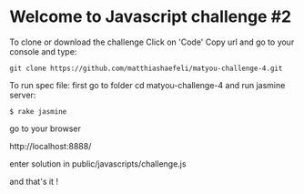 # Welcome to Javascript challenge #2

To clone or download the challenge Click on 'Code' Copy url and go to your console and type:
```
git clone https://github.com/matthiashaefeli/matyou-challenge-4.git
```
To run spec file: first go to folder cd matyou-challenge-4 and run jasmine server:
```
$ rake jasmine
```
go to your browser

http://localhost:8888/

enter solution in public/javascripts/challenge.js

and that's it !
